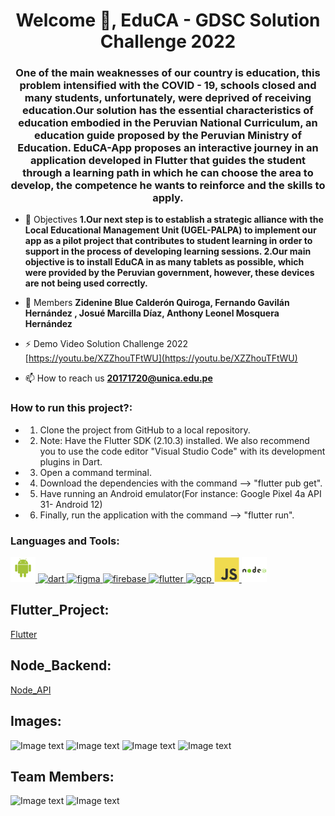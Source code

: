 <h1 align="center">Welcome 👋, EduCA - GDSC Solution Challenge 2022</h1>
<h3 align="center">One of the main weaknesses of our country is education, this problem intensified with the COVID - 19, schools closed and many students, unfortunately, were deprived of receiving education.Our solution has the essential characteristics of education embodied in the Peruvian National Curriculum, an education guide proposed by the Peruvian Ministry of Education. EduCA-App proposes an interactive journey in an application developed in Flutter that guides the student through a learning path in which he can choose the area to develop, the competence he wants to reinforce and the skills to apply.</h3>

- 📝 Objectives **1.Our next step is to establish a strategic alliance with the Local Educational Management Unit (UGEL-PALPA) to implement our app as a pilot project that contributes to student learning in order to support in the process of developing learning sessions. 2.Our main objective is to install EduCA in as many tablets as possible, which were provided by the Peruvian government, however, these devices are not being used correctly.**

- 🤝 Members **Zidenine Blue Calderón Quiroga, Fernando Gavilán Hernández , Josué Marcilla Díaz, Anthony Leonel Mosquera Hernández**

- ⚡ Demo Video Solution Challenge 2022 [https://youtu.be/XZZhouTFtWU](https://youtu.be/XZZhouTFtWU)

- 📫 How to reach us **20171720@unica.edu.pe**

<p align="left">
</p>

<h3 align="left">How to run this project?:</h3>

- 1. Clone the project from GitHub to a local repository.
- 2. Note: Have the Flutter SDK (2.10.3) installed. We also recommend you to use the code editor "Visual Studio Code" with its development plugins in Dart.
- 3. Open a command terminal.
- 4. Download the dependencies with the command --> "flutter pub get".
- 5. Have running an Android emulator(For instance: Google Pixel 4a API 31- Android 12)
- 6. Finally, run the application with the command --> "flutter run".

<h3 align="left">Languages and Tools:</h3>
<p align="left"> <a href="https://developer.android.com" target="_blank" rel="noreferrer"> <img src="https://raw.githubusercontent.com/devicons/devicon/master/icons/android/android-original-wordmark.svg" alt="android" width="40" height="40"/> </a> <a href="https://dart.dev" target="_blank" rel="noreferrer"> <img src="https://www.vectorlogo.zone/logos/dartlang/dartlang-icon.svg" alt="dart" width="40" height="40"/> </a> <a href="https://www.figma.com/" target="_blank" rel="noreferrer"> <img src="https://www.vectorlogo.zone/logos/figma/figma-icon.svg" alt="figma" width="40" height="40"/> </a> <a href="https://firebase.google.com/" target="_blank" rel="noreferrer"> <img src="https://www.vectorlogo.zone/logos/firebase/firebase-icon.svg" alt="firebase" width="40" height="40"/> </a> <a href="https://flutter.dev" target="_blank" rel="noreferrer"> <img src="https://www.vectorlogo.zone/logos/flutterio/flutterio-icon.svg" alt="flutter" width="40" height="40"/> </a> <a href="https://cloud.google.com" target="_blank" rel="noreferrer"> <img src="https://www.vectorlogo.zone/logos/google_cloud/google_cloud-icon.svg" alt="gcp" width="40" height="40"/> </a> <a href="https://developer.mozilla.org/en-US/docs/Web/JavaScript" target="_blank" rel="noreferrer"> <img src="https://raw.githubusercontent.com/devicons/devicon/master/icons/javascript/javascript-original.svg" alt="javascript" width="40" height="40"/> </a> <a href="https://nodejs.org" target="_blank" rel="noreferrer"> <img src="https://raw.githubusercontent.com/devicons/devicon/master/icons/nodejs/nodejs-original-wordmark.svg" alt="nodejs" width="40" height="40"/> </a> </p>

## Flutter_Project:

[Flutter](https://github.com/FernandoGavilan2000/Flutter_EduCA)

## Node_Backend:

[Node_API](https://github.com/FernandoGavilan2000/API_REST-HACKUNICA)

## Images:

![Image text](<https://firebasestorage.googleapis.com/v0/b/api-hackunica.appspot.com/o/assets%2Fcapturas%2FInicio%20(2).png?alt=media&token=ca699577-75e1-42de-aabf-54eeb8f68f9c>)
![Image text](<https://firebasestorage.googleapis.com/v0/b/api-hackunica.appspot.com/o/assets%2Fcapturas%2FHome%20(1).png?alt=media&token=0370984b-1ddb-4d09-b6e7-9ac5de0a7434>)
![Image text](<https://firebasestorage.googleapis.com/v0/b/api-hackunica.appspot.com/o/assets%2Fcapturas%2FCourse%20-Comunicacion%20competencias%20(1).png?alt=media&token=ceb09fb6-686f-48a2-b659-577e26f4a4e6>)
![Image text](<https://firebasestorage.googleapis.com/v0/b/api-hackunica.appspot.com/o/assets%2Fcapturas%2FLecturas%20(1).png?alt=media&token=4d82d999-5225-4ea7-90ba-5fe63a77456d>)

## Team Members:

![Image text](https://firebasestorage.googleapis.com/v0/b/api-hackunica.appspot.com/o/fotos%2Ffoto1.png?alt=media&token=da1cc664-121d-4539-acd8-fc749a62f58d)
![Image text](https://firebasestorage.googleapis.com/v0/b/api-hackunica.appspot.com/o/fotos%2Ffoto2.png?alt=media&token=1aeb0994-1c0e-49aa-92e1-299365408af2)
